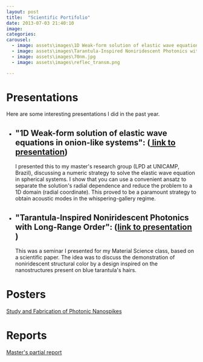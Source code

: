 ```yaml
---
layout: post
title:  "Scientific Portifolio"
date: 2013-07-03 21:40:10
image: 
categories:
carousel:
  - image: assets\images\1D Weak-form solution of elastic wave equations in onion-like systems.png
  - image: assets\images\Tarantula-Inspired Noniridescent Photonics with Long-Range Order.png
  - image: assets\images\70nm.jpg
  - image: assets\images\reflec_transm.png

---
```


<h1>Presentations</h1>
Here are some interesting presentations I did in the past year.
<ul>
<li><p>
 <h2>"1D Weak-form solution of elastic wave equations in onion-like systems": 
 (<a href="https://docs.google.com/presentation/d/1D7fE_lGH47Q02TlPv0cQA6BKaFdV_qgyC5zr5-mqHyc/edit?usp=sharing"> link to presentation</a>)</h2>
 I presented this to my master's research group (LPD at UNICAMP, Brazil), discussing a numeric strategy to solve the elastic wave equation in spherical systems. I show that you can use a convenient ansatz to separate the solution's radial dependence and reduce the problem to a 1D domain (radial coordinate). This proved to be a paramount strategy to obtain acoustic modes in the whispering-gallery regime.</p></li>
<p></p>


<li><p> <h2>"Tarantula-Inspired Noniridescent Photonics with Long-Range Order":
(<a href="https://docs.google.com/presentation/d/1AUnUDuvDBSN_g6OFbsxFahFdBEr2ANEm5IaHp-pYffs/edit?usp=sharing">link to presentation </a>)</h2> 
 This was a seminar I presented for my Material Science class, based on a scientific paper. The idea was to discuss the demonstration of noniridescent structural color by a design inspired on the nanostructures present on blue tarantula's hairs.</p></li>
</ul>

<h1>Posters</h1>
<p>
<a href="assets/pdf/Poster_PIBIC2017.pdf" target="blank">Study and Fabrication of Photonic Nanospikes</a> </p>

<h1>Reports</h1>
<p><a href="assets/pdf/Relatorio_Parcial_FAPESP_corrigido.pdf" target="blank">Master's partial report</a></p>